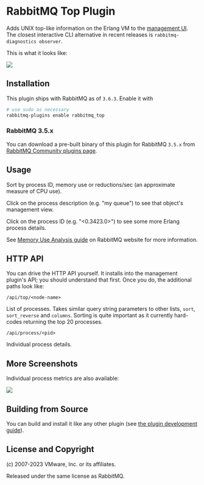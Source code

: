 # RabbitMQ Top Plugin

Adds UNIX top-like information on the Erlang VM to the [management UI](https://www.rabbitmq.com/management.html).
The closest interactive CLI alternative in recent releases is `rabbitmq-diagnostics observer`.

This is what it looks like:

![](https://i.imgur.com/m7cWTLV.pngP)

## Installation

This plugin ships with RabbitMQ as of `3.6.3`. Enable it with

``` bash
# use sudo as necessary
rabbitmq-plugins enable rabbitmq_top
```

### RabbitMQ 3.5.x

You can download a pre-built binary of this plugin for RabbitMQ `3.5.x` from [RabbitMQ Community plugins page](https://bintray.com/rabbitmq/community-plugins/rabbitmq_top).


## Usage

Sort by process ID, memory use or reductions/sec (an approximate
measure of CPU use).

Click on the process description (e.g. "my queue") to see that
object's management view.

Click on the process ID (e.g. "&lt;0.3423.0&gt;") to see some more
Erlang process details.

See [Memory Use Analysis guide](https://www.rabbitmq.com/memory-use.html) on RabbitMQ website
for more information.

## HTTP API

You can drive the HTTP API yourself. It installs into the management plugin's API; you should understand that first. Once you do, the additional paths look like:

    /api/top/<node-name>

List of processes. Takes similar query string parameters to other
lists, `sort`, `sort_reverse` and `columns`. Sorting is quite
important as it currently hard-codes returning the top 20 processes.

    /api/process/<pid>

Individual process details.

## More Screenshots

Individual process metrics are also available:

![](https://i.imgur.com/BYgIqQF.png)

## Building from Source

You can build and install it like any other plugin (see
[the plugin development guide](https://www.rabbitmq.com/plugin-development.html)).

## License and Copyright

(c) 2007-2023 VMware, Inc. or its affiliates.

Released under the same license as RabbitMQ.
